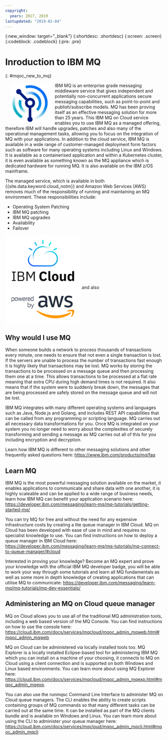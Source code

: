 ```yaml
---
copyright:
  years: 2017, 2019
lastupdated: "2019-02-04"
---
```


{:new_window: target="_blank"}
{:shortdesc: .shortdesc}
{:screen: .screen}
{:codeblock: .codeblock}
{:pre: .pre}

# Inroduction to IBM MQ
{: #mqoc_new_to_mq}

<img style="padding: 0 15px; float: left;" src="./images/MQ_Light_Icon@4x.png?raw=true" alt="Image of MQ Logo"/>
IBM MQ is an enterprise grade messaging middleware service that gives independent and potentially non-concurrent applications secure messaging capabilities, such as point-to-point and publish/subscribe models. MQ has been proving itself as an effective messaging solution for more than 25 years. This IBM MQ on Cloud service enables you to use IBM MQ as a managed offering, therefore IBM will handle upgrades, patches and also many of the operational management tasks, allowing you to focus on the integration of MQ with your applications.
In addition to the cloud service, IBM MQ is available in a wide range of customer-managed deployment form factors such as software for many operating systems including Linux and Windows. It is available as a containerised application and within a Kubernetes cluster, it is even available as something known as the MQ appliance which is dedicated hardware for running MQ. It is also available on the IBM z/OS mainframe.

The managed service, which is available in both {{site.data.keyword.cloud_notm}} and Amazon Web Services (AWS) removes much of the responsibility of running and maintaining an MQ environment.  These responsibilities include:
 - Operating System Patching
 - IBM MQ patching
 - IBM MQ upgrades
 - Availability
 - Failover

![Image showing IBM Cloud](./images/ibmcloudlogo.png) and also ![Image showing powered by AWS](./images/PB_AWS_logo_RGB.jpg)

## Why would I use MQ

When someone builds a network to process thousands of transactions every minute, one needs to ensure that not even a single transaction is lost. If the servers are unable to process the number of transactions fast enough it is highly likely that transactions may be lost. MQ works by storing the transactions to be processed on a message queue and then processing them one at a time. This allows transactions to be processed at a flat rate meaning that extra CPU during high demand times is not required. It also means that if the system were to suddenly break down, the messages that are being processed are safely stored on the message queue and will not be lost.

IBM MQ integrates with many different operating systems and languages such as Java, Node.js and Golang, and includes REST API capabilities that can be called from any programming or scripting language. MQ carries out all necessary data transformations for you. Once MQ is integrated on your system you no longer need to worry about the complexities of securely transforming and sending a message as MQ carries out all of this for you including encryption and decryption.

Learn how IBM MQ is different to other messaging solutions and other frequently asked questions here: https://www.ibm.com/products/mq/faq

## Learn MQ

IBM MQ is the most powerful messaging solution available on the market, it enables applications to communicate and share data with one another, it is highly scaleable and can be applied to a wide range of business needs, learn how IBM MQ can benefit your application scenario here: https://developer.ibm.com/messaging/learn-mq/mq-tutorials/getting-started-mq/

You can try MQ for free and without the need for any expensive infrastructure costs by creating a lite queue manager in IBM Cloud. MQ on Cloud has been developed with ease of use in mind and requires no specialist knowledge to use. You can find instructions on how to deploy a queue manager in IBM Cloud here: https://developer.ibm.com/messaging/learn-mq/mq-tutorials/mq-connect-to-queue-manager/#cloud

Interested in proving your knowledge? Become an MQ expert and prove your knowledge with the official IBM MQ developer badge, you will be able to work your way through some tutorials and learn all MQ fundamentals as well as some more in depth knowledge of creating applications that can utilise MQ to communicate: https://developer.ibm.com/messaging/learn-mq/mq-tutorials/mq-dev-essentials/

## Administering an MQ on Cloud queue manager

MQ on Cloud allows you to use all of the traditional MQ administration tools, including a web based version of the MQ Console. You can find instructions on how to use the console here: https://cloud.ibm.com/docs/services/mqcloud/mqoc_admin_mqweb.html#mqoc_admin_mqweb

MQ on Cloud can be administered via locally installed tools too. MQ Explorer is a locally installed Eclipse-based tool for administering IBM MQ which you can install on a machine of your choosing, it connects to MQ on Cloud using a client connection and is supported on both Windows and Linux based environments. You can learn more about using MQ Explorer here: https://cloud.ibm.com/docs/services/mqcloud/mqoc_admin_mqexp.html#mqoc_admin_mqexp.

You can also use the runmqsc Command Line Interface to administer MQ on Cloud queue managers. The CLI enables the ability to create scripts containing groups of MQ commands so that many different tasks can be carried out at the same time. It can be installed as part of the MQ clients bundle and is available on Windows and Linux. You can learn more about using the CLI to administer your queue manager here: https://cloud.ibm.com/docs/services/mqcloud/mqoc_admin_mqcli.html#mqoc_admin_mqcli
